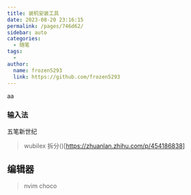 ```yaml
---
title: 装机安装工具
date: 2023-08-20 23:16:15
permalink: /pages/746d62/
sidebar: auto
categories:
  - 随笔
tags:
  - 
author: 
  name: frozen5293
  link: https://github.com/frozen5293
---
```


aa
### 输入法
五笔新世纪
> wubilex
> 拆分()[https://zhuanlan.zhihu.com/p/454186838]
## 编辑器
> nvim choco